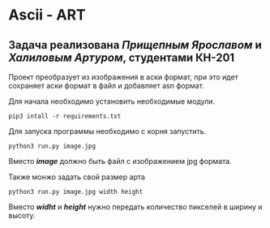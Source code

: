 # Ascii - ART
## Задача реализована ___Прищепным Ярославом___ и ___Халиловым Артуром___, студентами КН-201

Проект преобразует из изображения в аски формат, при это идет сохраняет аски формат в файл и добавляет asn формат.

Для начала необходимо установить необходимые модули.
```
pip3 intall -r requirements.txt
```

Для запуска программы необходимо с корня запустить.
```
python3 run.py image.jpg
```

Вместо ___image___ должно быть файл с изображением jpg формата.

Также монжо задать свой размер арта

```
python3 run.py image.jpg width height
```

Вместо ___widht___ и ___height___ нужно передать количество пикселей в ширину и высоту.
